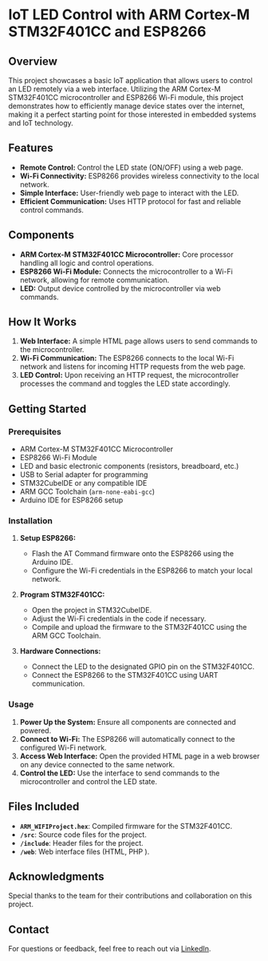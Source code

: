 # IoT LED Control with ARM Cortex-M STM32F401CC and ESP8266

## Overview

This project showcases a basic IoT application that allows users to control an LED remotely via a web interface. Utilizing the ARM Cortex-M STM32F401CC microcontroller and ESP8266 Wi-Fi module, 
this project demonstrates how to efficiently manage device states over the internet, making it a perfect starting point for those interested in embedded systems and IoT technology.

## Features

- **Remote Control:** Control the LED state (ON/OFF) using a web page.
- **Wi-Fi Connectivity:** ESP8266 provides wireless connectivity to the local network.
- **Simple Interface:** User-friendly web page to interact with the LED.
- **Efficient Communication:** Uses HTTP protocol for fast and reliable control commands.

## Components

- **ARM Cortex-M STM32F401CC Microcontroller:** Core processor handling all logic and control operations.
- **ESP8266 Wi-Fi Module:** Connects the microcontroller to a Wi-Fi network, allowing for remote communication.
- **LED:** Output device controlled by the microcontroller via web commands.

## How It Works

1. **Web Interface:** A simple HTML page allows users to send commands to the microcontroller.
2. **Wi-Fi Communication:** The ESP8266 connects to the local Wi-Fi network and listens for incoming HTTP requests from the web page.
3. **LED Control:** Upon receiving an HTTP request, the microcontroller processes the command and toggles the LED state accordingly.

## Getting Started

### Prerequisites

- ARM Cortex-M STM32F401CC Microcontroller
- ESP8266 Wi-Fi Module
- LED and basic electronic components (resistors, breadboard, etc.)
- USB to Serial adapter for programming
- STM32CubeIDE or any compatible IDE
- ARM GCC Toolchain (`arm-none-eabi-gcc`)
- Arduino IDE for ESP8266 setup

### Installation

1. **Setup ESP8266:**
   - Flash the AT Command firmware onto the ESP8266 using the Arduino IDE.
   - Configure the Wi-Fi credentials in the ESP8266 to match your local network.

2. **Program STM32F401CC:**
   - Open the project in STM32CubeIDE.
   - Adjust the Wi-Fi credentials in the code if necessary.
   - Compile and upload the firmware to the STM32F401CC using the ARM GCC Toolchain.

3. **Hardware Connections:**
   - Connect the LED to the designated GPIO pin on the STM32F401CC.
   - Connect the ESP8266 to the STM32F401CC using UART communication.

### Usage

1. **Power Up the System:** Ensure all components are connected and powered.
2. **Connect to Wi-Fi:** The ESP8266 will automatically connect to the configured Wi-Fi network.
3. **Access Web Interface:** Open the provided HTML page in a web browser on any device connected to the same network.
4. **Control the LED:** Use the interface to send commands to the microcontroller and control the LED state.

## Files Included

- **`ARM_WIFIProject.hex`**: Compiled firmware for the STM32F401CC.
- **`/src`**: Source code files for the project.
- **`/include`**: Header files for the project.
- **`/web`**: Web interface files (HTML, PHP ).

## Acknowledgments

Special thanks to the team for their contributions and collaboration on this project.

## Contact

For questions or feedback, feel free to reach out via [LinkedIn](linkedin.com/in/marwan-aboulfath).

